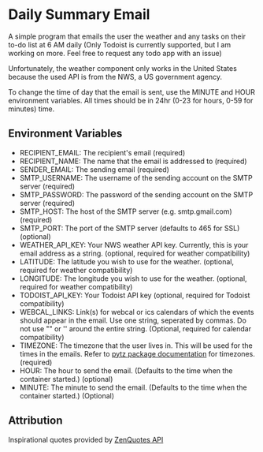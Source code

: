 # Daily Summary Email
A simple program that emails the user the weather and any tasks on their to-do list at 6 AM daily
(Only Todoist is currently supported, 
but I am working on more. Feel free to request any todo app with an issue)

Unfortunately, the weather component only works in the United States because the used API is from the NWS,
a US government agency.

To change the time of day that the email is sent, use the MINUTE and HOUR environment variables. 
All times should be in 24hr (0-23 for hours, 0-59 for minutes) time.

## Environment Variables
- RECIPIENT_EMAIL: The recipient's email (required)
- RECIPIENT_NAME: The name that the email is addressed to (required)
- SENDER_EMAIL: The sending email (required)
- SMTP_USERNAME: The username of the sending account on the SMTP server (required)
- SMTP_PASSWORD: The password of the sending account on the SMTP server (required)
- SMTP_HOST: The host of the SMTP server (e.g. smtp.gmail.com) (required)
- SMTP_PORT: The port of the SMTP server (defaults to 465 for SSL) (optional)
- WEATHER_API_KEY: Your NWS weather API key. Currently, this is your email address as a string. (optional, required for
  weather compatibility)
- LATITUDE: The latitude you wish to use for the weather. (optional, required for weather compatibility)
- LONGITUDE: The longitude you wish to use for the weather. (optional, required for weather compatibility)
- TODOIST_API_KEY: Your Todoist API key (optional, required for Todoist compatibility)
- WEBCAL_LINKS: Link(s) for webcal or ics calendars of which the events should appear in the email.
  Use one string, seperated by commas. Do not use "" or '' around the entire string. (Optional, required for calendar
  compatibility)
- TIMEZONE: The timezone that the user lives in. This will be used for the times in the emails. 
Refer to [pytz package documentation](https://pypi.org/project/pytz/) for timezones. (required)
- HOUR: The hour to send the email. (Defaults to the time when the container started.) (optional)
- MINUTE: The minute to send the email. (Defaults to the time when the container started.) (Optional)

## Attribution

Inspirational quotes provided by <a href="https://zenquotes.io/" target="_blank">ZenQuotes API</a>